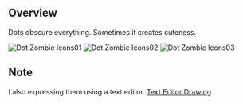 ## Overview
Dots obscure everything. Sometimes it creates cuteness.

![Dot Zombie Icons01](https://github.com/sumi37/dot_zombie/blob/master/dist/icons-01.png)
![Dot Zombie Icons02](https://github.com/sumi37/dot_zombie/blob/master/dist/icons-02.png)
![Dot Zombie Icons03](https://github.com/sumi37/dot_zombie/blob/master/dist/icons-03.png)

## Note
I also expressing them using a text editor.
[Text Editor Drawing](https://github.com/sumi37/text-editor-drawing)
